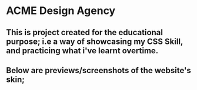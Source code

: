 # ACME Design Agency

## This is project created for the educational purpose; i.e a way of showcasing my CSS Skill, and practicing what i've learnt overtime.

## Below are previews/screenshots of the website's skin;

